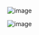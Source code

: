 ![image](https://user-images.githubusercontent.com/55327081/228828755-6744cfbe-e905-4803-8ed5-8179d5f00f96.png)

![image](https://user-images.githubusercontent.com/55327081/228828830-4ff41c23-7b36-497d-95d7-268e7b1ca3f4.png)
